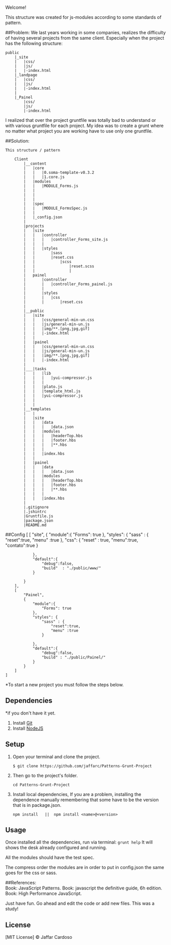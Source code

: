 Welcome!

This structure was created for js-modules according to some standards of pattern.

##Problem:
We last years working in some companies, realizes the difficulty of having several projects from the same client. Especially when the project has the following structure:

	public
		|_site 
		|	|css/
		|  	|js/
		|  	|-index.html
		|_landpage
		|	|css/
		|	|js/
		|	|-index.html
		|
		|_Painel
			|css/
			|js/
			|-index.html

I realized that over the project gruntfile was totally bad to understand or with various gruntfile for each project.
My idea was to create a grunt where no matter what project you are working have to use only one gruntfile.

##Solution:

	This structure / pattern  

		Client
			|__content
			|	|core
			|	|	|0.soma-template-v0.3.2
			|	|	|1.core.js
			|	|modules
			|	|	|MODULE_Forms.js
			|	|
			|	|
			|	|
			|	|spec
			|	|	|MODULE_FormsSpec.js
			|	|
			|	|_config.json
			|	
			|projects
			|	|site
			|	|	|controller
			|	|	|	|controller_Forms_site.js
			|	|	|		
			|	|	|styles
			|	|		|sass
			|	|		|reset.css
			|	|			|scss
			|	|				|reset.scss
			|	|				|
			|	painel
			|		|controller
			|		|	|controller_Forms_painel.js
			|		|
			|		|styles
			|		|	|css
			|		|		|reset.css
			|	
			|__public
			|	|site
			|	|	|css/general-min-un.css
			|	|	|js/general-min-un.js	
			|	|	|img/**.[png,jpg,gif]
			|	|	|-index.html
			|	|
			|	|painel
			|	|	|css/general-min-un.css
			|	|	|js/general-min-un.js	
			|	|	|img/**.[png,jpg,gif]
			|	|	|-index.html
			|
			|___|tasks
			|	|	|lib
			|	|	|	|yui-compressor.js
			|	|	|	
			|	|	|plato.js
			|	|	|template_html.js
			|	|	|yui-compressor.js
			|	|
			|	|
			|__templates
			|	|
			|	|site
			|	|	|data
			|	|	|	|data.json
			|	|	|modules
			|	|	|	|headerTop.hbs
			|	|	|	|footer.hbs	
			|	|	|	|**.hbs
			|	|	|	
			|	|	|index.hbs
			|	|	
			|	|painel	
			|	|	|data
			|	|	|	|data.json
			|	|	|modules
			|	|	|	|headerTop.hbs
			|	|	|	|footer.hbs	
			|	|	|	|**.hbs
			|	|	|	
			|	|	|index.hbs
			|
			|.gitignore
			|.jshintrc
			|Gruntfile.js
			|package.json
			|README.md



##Config
	[
	    [
	        "site",
	        {
	            "module":{
	            	"Forms": true
	            },
	            "styles": {
		        	"sass" : {
		        		"reset":true,
		        		"menu" :true
		        	},
		        	"css": {
		        		"reset" :  true,
		        		"menu":true,
		        		"contato":true
		        	}

			    },
			    "default":{
			    	"debug":false,
			    	"build"  : "./public/www/"
			    }

	        }
	    ],
	  	[
	        "Painel",
	   		{
	            "module":{
	            	"Forms": true
	            },
	            "styles": {
		        	"sass" : {
		        		"reset":true,
		        		"menu" :true
		        	}

			    },
			    "default":{
				    "debug":false,
				    "build" : "./public/Painel/"
				}
	        }
	    ]
	]		




*To start a new project you must follow the steps below.

## Dependencies
*if you don't have it yet.

1. Install [Git](http://git-scm.com/download/)
2. Install [NodeJS](http://nodejs.org/download/)

## Setup
1. Open your terminal and clone the project.
	
	```
	$ git clone https://github.com/jaffarc/Patterns-Grunt-Project
	```

2. Then go to the project's folder.
	```
	cd Patterns-Grunt-Project
	```

3.  Install local dependencies, If you are a problem, installing the dependence manually remembering that some have to be the version that is in package.json.

	```
	npm install   ||  npm install <name>@<version>
	```


## Usage

Once installed all the dependencies, run via terminal:
	```
 	grunt help
	``` 
	It will shows the desk already configured and running.

All the modules should have the test spec. 

The compress order the modules are in order to put in config.json
the same goes for the css or sass.


##References:  
	Book: JavaScript Patterns. 
	Book: javascript the definitive guide, 6h edition. 
	Book: High Performance JavaScript.    

Just have fun. Go ahead and edit the code or add new files. This was a study!


## License

[MIT License] © Jaffar Cardoso